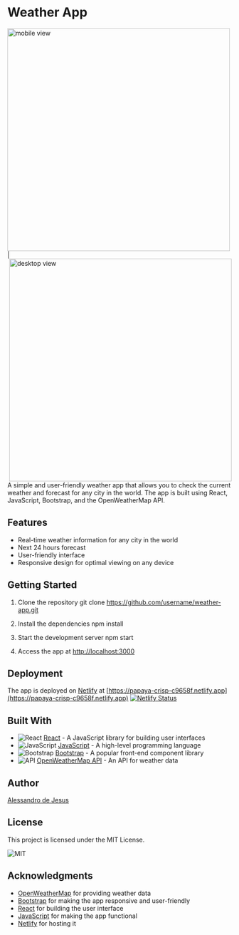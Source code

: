 # Weather App


<img height="500" alt="mobile view" style="float: left" src="https://user-images.githubusercontent.com/72152264/212581404-645c8061-bf49-4c8c-8fe3-374fd3f84df8.png">|<img width="500" alt="desktop view" style="float: right" src="https://user-images.githubusercontent.com/72152264/212581400-0c1b2ae3-cee0-471c-9cf8-fd3e046a8675.png">

A simple and user-friendly weather app that allows you to check the current weather and forecast for any city in the world. The app is built using React, JavaScript, Bootstrap, and the OpenWeatherMap API.

## Features

- Real-time weather information for any city in the world
- Next 24 hours forecast
- User-friendly interface
- Responsive design for optimal viewing on any device

## Getting Started

1. Clone the repository
   git clone https://github.com/username/weather-app.git

2. Install the dependencies
   npm install

3. Start the development server
   npm start

4. Access the app at [http://localhost:3000](http://localhost:3000)

## Deployment

The app is deployed on [Netlify](https://www.netlify.com/) at [https://papaya-crisp-c9658f.netlify.app](https://papaya-crisp-c9658f.netlify.app)
[![Netlify Status](https://api.netlify.com/api/v1/badges/18b2e241-db1b-42dd-b59b-a48bf1830330/deploy-status)](https://app.netlify.com/sites/papaya-crisp-c9658f/deploys)

## Built With

- ![React](https://img.icons8.com/color/96/000000/react-native.png) [React](https://reactjs.org/) - A JavaScript library for building user interfaces
- ![JavaScript](https://img.icons8.com/color/96/000000/javascript.png) [JavaScript](https://www.javascript.com/) - A high-level programming language
- ![Bootstrap](https://img.icons8.com/color/96/000000/bootstrap.png) [Bootstrap](https://getbootstrap.com/) - A popular front-end component library
- ![API](https://img.icons8.com/color/96/000000/api-settings.png) [OpenWeatherMap API](https://openweathermap.org/api) - An API for weather data

## Author

[Alessandro de Jesus](https://github.com/alessandrohj)

## License

This project is licensed under the MIT License.

![MIT](https://img.icons8.com/color/96/000000/mit-license.png)

## Acknowledgments

- [OpenWeatherMap](https://openweathermap.org/) for providing weather data
- [Bootstrap](https://getbootstrap.com/) for making the app responsive and user-friendly
- [React](https://reactjs.org/) for building the user interface
- [JavaScript](https://www.javascript.com/) for making the app functional
- [Netlify](https://www.javascript.com/) for hosting it
